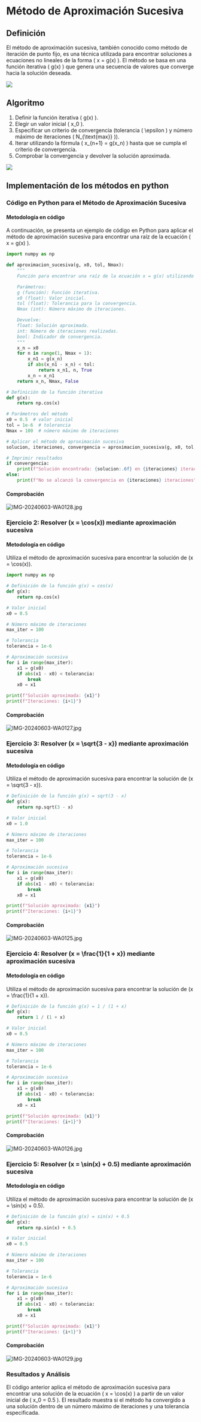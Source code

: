 # Método de Aproximación Sucesiva

## Definición
El método de aproximación sucesiva, también conocido como método de iteración de punto fijo, es una técnica utilizada para encontrar soluciones a ecuaciones no lineales de la forma \( x = g(x) \). El método se basa en una función iterativa \( g(x) \) que genera una secuencia de valores que converge hacia la solución deseada.

![](https://github.com/Mexta46/Metodos_Numericos_Tema4/blob/main/Imagenes/Imagenes_tema2/aprox.png)

## Algoritmo
1. Definir la función iterativa \( g(x) \).
2. Elegir un valor inicial \( x_0 \).
3. Especificar un criterio de convergencia (tolerancia \( \epsilon \) y número máximo de iteraciones \( N_{\text{max}} \)).
4. Iterar utilizando la fórmula \( x_{n+1} = g(x_n) \) hasta que se cumpla el criterio de convergencia.
5. Comprobar la convergencia y devolver la solución aproximada.

![](https://github.com/Mexta46/Metodos_Numericos_Tema4/blob/main/Imagenes/Imagenes_tema2/aproxf.jpg)

## Implementación de los métodos en python
### Código en Python para el Método de Aproximación Sucesiva
#### Metodología en código

A continuación, se presenta un ejemplo de código en Python para aplicar el método de aproximación sucesiva para encontrar una raíz de la ecuación \( x = g(x) \).

```python
import numpy as np

def aproximacion_sucesiva(g, x0, tol, Nmax):
    """
    Función para encontrar una raíz de la ecuación x = g(x) utilizando el método de aproximación sucesiva.

    Parámetros:
    g (función): Función iterativa.
    x0 (float): Valor inicial.
    tol (float): Tolerancia para la convergencia.
    Nmax (int): Número máximo de iteraciones.

    Devuelve:
    float: Solución aproximada.
    int: Número de iteraciones realizadas.
    bool: Indicador de convergencia.
    """
    x_n = x0
    for n in range(1, Nmax + 1):
        x_n1 = g(x_n)
        if abs(x_n1 - x_n) < tol:
            return x_n1, n, True
        x_n = x_n1
    return x_n, Nmax, False

# Definición de la función iterativa
def g(x):
    return np.cos(x)

# Parámetros del método
x0 = 0.5  # valor inicial
tol = 1e-6  # tolerancia
Nmax = 100  # número máximo de iteraciones

# Aplicar el método de aproximación sucesiva
solucion, iteraciones, convergencia = aproximacion_sucesiva(g, x0, tol, Nmax)

# Imprimir resultados
if convergencia:
    print(f"Solución encontrada: {solucion:.6f} en {iteraciones} iteraciones")
else:
    print(f"No se alcanzó la convergencia en {iteraciones} iteraciones")
```
#### Comprobación
![IMG-20240603-WA0128.jpg](https://i.postimg.cc/RVDbPTHW/IMG-20240603-WA0128.jpg)
### Ejercicio 2: Resolver \(x = \cos(x)\) mediante aproximación sucesiva
#### Metodología en código

Utiliza el método de aproximación sucesiva para encontrar la solución de \(x = \cos(x)\).

```python
import numpy as np

# Definición de la función g(x) = cos(x)
def g(x):
    return np.cos(x)

# Valor inicial
x0 = 0.5

# Número máximo de iteraciones
max_iter = 100

# Tolerancia
tolerancia = 1e-6

# Aproximación sucesiva
for i in range(max_iter):
    x1 = g(x0)
    if abs(x1 - x0) < tolerancia:
        break
    x0 = x1

print(f"Solución aproximada: {x1}")
print(f"Iteraciones: {i+1}")
```
#### Comprobación
![IMG-20240603-WA0127.jpg](https://i.postimg.cc/pL5c3nfq/IMG-20240603-WA0127.jpg)
### Ejercicio 3: Resolver \(x = \sqrt{3 - x}\) mediante aproximación sucesiva
#### Metodología en código

Utiliza el método de aproximación sucesiva para encontrar la solución de \(x = \sqrt{3 - x}\).

```python
# Definición de la función g(x) = sqrt(3 - x)
def g(x):
    return np.sqrt(3 - x)

# Valor inicial
x0 = 1.0

# Número máximo de iteraciones
max_iter = 100

# Tolerancia
tolerancia = 1e-6

# Aproximación sucesiva
for i in range(max_iter):
    x1 = g(x0)
    if abs(x1 - x0) < tolerancia:
        break
    x0 = x1

print(f"Solución aproximada: {x1}")
print(f"Iteraciones: {i+1}")
```
#### Comprobación
![IMG-20240603-WA0125.jpg](https://i.postimg.cc/W4MW1LfZ/IMG-20240603-WA0125.jpg)
### Ejercicio 4: Resolver \(x = \frac{1}{1 + x}\) mediante aproximación sucesiva
#### Metodología en código

Utiliza el método de aproximación sucesiva para encontrar la solución de \(x = \frac{1}{1 + x}\).

```python
# Definición de la función g(x) = 1 / (1 + x)
def g(x):
    return 1 / (1 + x)

# Valor inicial
x0 = 0.5

# Número máximo de iteraciones
max_iter = 100

# Tolerancia
tolerancia = 1e-6

# Aproximación sucesiva
for i in range(max_iter):
    x1 = g(x0)
    if abs(x1 - x0) < tolerancia:
        break
    x0 = x1

print(f"Solución aproximada: {x1}")
print(f"Iteraciones: {i+1}")
```
#### Comprobación
![IMG-20240603-WA0126.jpg](https://i.postimg.cc/vBbP1qpN/IMG-20240603-WA0126.jpg)
### Ejercicio 5: Resolver \(x = \sin(x) + 0.5\) mediante aproximación sucesiva
#### Metodología en código

Utiliza el método de aproximación sucesiva para encontrar la solución de \(x = \sin(x) + 0.5\).

```python
# Definición de la función g(x) = sin(x) + 0.5
def g(x):
    return np.sin(x) + 0.5

# Valor inicial
x0 = 0.5

# Número máximo de iteraciones
max_iter = 100

# Tolerancia
tolerancia = 1e-6

# Aproximación sucesiva
for i in range(max_iter):
    x1 = g(x0)
    if abs(x1 - x0) < tolerancia:
        break
    x0 = x1

print(f"Solución aproximada: {x1}")
print(f"Iteraciones: {i+1}")
```
#### Comprobación
![IMG-20240603-WA0129.jpg](https://i.postimg.cc/NMDdR8tf/IMG-20240603-WA0129.jpg)
### Resultados y Análisis
El código anterior aplica el método de aproximación sucesiva para encontrar una solución de la ecuación \( x = \cos(x) \) a partir de un valor inicial de \( x_0 = 0.5 \). El resultado muestra si el método ha convergido a una solución dentro de un número máximo de iteraciones y una tolerancia especificada.
